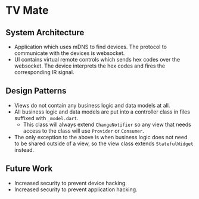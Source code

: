 # TV Mate

## System Architecture

- Application which uses mDNS to find devices. The protocol to communicate with the devices is websocket.
- UI contains virtual remote controls which sends hex codes over the websocket. The device interprets the hex codes and fires the corresponding IR signal.

## Design Patterns

- Views do not contain any business logic and data models at all.
- All business logic and data models are put into a controller class in files suffixed with `_model.dart`.
    - This class will always extend `ChangeNotifier` so any view that needs access to the class will use `Provider` or `Consumer`.
- The only exception to the above is when business logic does not need to be shared outside of a view, so the view class extends `StatefulWidget` instead.

## Future Work

- Increased security to prevent device hacking.
- Increased security to prevent application hacking.